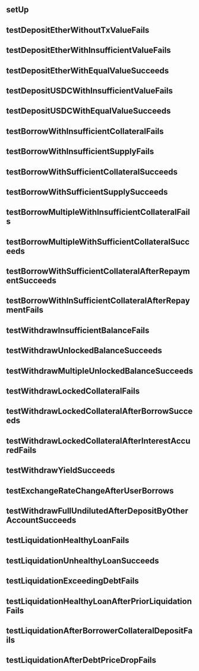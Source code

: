## setUp

## testDepositEtherWithoutTxValueFails

## testDepositEtherWithInsufficientValueFails

## testDepositEtherWithEqualValueSucceeds

## testDepositUSDCWithInsufficientValueFails

## testDepositUSDCWithEqualValueSucceeds

## testBorrowWithInsufficientCollateralFails

## testBorrowWithInsufficientSupplyFails

## testBorrowWithSufficientCollateralSucceeds

## testBorrowWithSufficientSupplySucceeds

## testBorrowMultipleWithInsufficientCollateralFails

## testBorrowMultipleWithSufficientCollateralSucceeds

## testBorrowWithSufficientCollateralAfterRepaymentSucceeds

## testBorrowWithInSufficientCollateralAfterRepaymentFails

## testWithdrawInsufficientBalanceFails

## testWithdrawUnlockedBalanceSucceeds

## testWithdrawMultipleUnlockedBalanceSucceeds

## testWithdrawLockedCollateralFails

## testWithdrawLockedCollateralAfterBorrowSucceeds

## testWithdrawLockedCollateralAfterInterestAccuredFails

## testWithdrawYieldSucceeds

## testExchangeRateChangeAfterUserBorrows

## testWithdrawFullUndilutedAfterDepositByOtherAccountSucceeds

## testLiquidationHealthyLoanFails

## testLiquidationUnhealthyLoanSucceeds

## testLiquidationExceedingDebtFails

## testLiquidationHealthyLoanAfterPriorLiquidationFails

## testLiquidationAfterBorrowerCollateralDepositFails

## testLiquidationAfterDebtPriceDropFails
